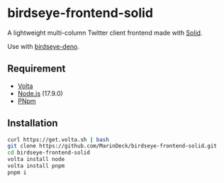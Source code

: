 # birdseye-frontend-solid

A lightweight multi-column Twitter client frontend made with [Solid](https://www.solidjs.com).

Use with [birdseye-deno](https://github.com/MarinDeck/birdseye-deno).

## Requirement

- [Volta](https://volta.sh)
- [Node.js](https://nodejs.org) (17.9.0)
- [PNpm](https://pnpm.io)

## Installation

```sh
curl https://get.volta.sh | bash
git clone https://github.com/MarinDeck/birdseye-frontend-solid.git
cd birdseye-frontend-solid
volta install node
volta install pnpm
pnpm i
```
